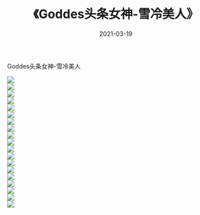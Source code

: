﻿---
layout: post
title:  《Goddes头条女神-雪冷美人》
date:   2021-03-19
img: http://img.660000.xyz/Sharelink/网络美图/2021/Goddes头条女神-雪冷美人/000.jpg
categories: [美女, 清纯, 唯美]
---

Goddes头条女神-雪冷美人

  ![](http://img.660000.xyz/Sharelink/网络美图/2021/Goddes头条女神-雪冷美人/001.jpg) <br> ![](http://img.660000.xyz/Sharelink/网络美图/2021/Goddes头条女神-雪冷美人/002.jpg) <br> ![](http://img.660000.xyz/Sharelink/网络美图/2021/Goddes头条女神-雪冷美人/003.jpg) <br> ![](http://img.660000.xyz/Sharelink/网络美图/2021/Goddes头条女神-雪冷美人/004.jpg) <br> ![](http://img.660000.xyz/Sharelink/网络美图/2021/Goddes头条女神-雪冷美人/005.jpg) <br> ![](http://img.660000.xyz/Sharelink/网络美图/2021/Goddes头条女神-雪冷美人/006.jpg) <br> ![](http://img.660000.xyz/Sharelink/网络美图/2021/Goddes头条女神-雪冷美人/007.jpg) <br> ![](http://img.660000.xyz/Sharelink/网络美图/2021/Goddes头条女神-雪冷美人/008.jpg) <br> ![](http://img.660000.xyz/Sharelink/网络美图/2021/Goddes头条女神-雪冷美人/009.jpg) <br> ![](http://img.660000.xyz/Sharelink/网络美图/2021/Goddes头条女神-雪冷美人/010.jpg) <br> ![](http://img.660000.xyz/Sharelink/网络美图/2021/Goddes头条女神-雪冷美人/011.jpg) <br> ![](http://img.660000.xyz/Sharelink/网络美图/2021/Goddes头条女神-雪冷美人/012.jpg) <br> ![](http://img.660000.xyz/Sharelink/网络美图/2021/Goddes头条女神-雪冷美人/013.jpg) <br> ![](http://img.660000.xyz/Sharelink/网络美图/2021/Goddes头条女神-雪冷美人/014.jpg) <br> ![](http://img.660000.xyz/Sharelink/网络美图/2021/Goddes头条女神-雪冷美人/015.jpg) <br> ![](http://img.660000.xyz/Sharelink/网络美图/2021/Goddes头条女神-雪冷美人/016.jpg) <br> ![](http://img.660000.xyz/Sharelink/网络美图/2021/Goddes头条女神-雪冷美人/017.jpg) <br> ![](http://img.660000.xyz/Sharelink/网络美图/2021/Goddes头条女神-雪冷美人/018.jpg) <br> ![](http://img.660000.xyz/Sharelink/网络美图/2021/Goddes头条女神-雪冷美人/019.jpg) <br>